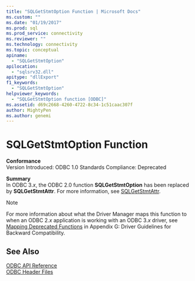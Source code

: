 ```yaml
---
title: "SQLGetStmtOption Function | Microsoft Docs"
ms.custom: ""
ms.date: "01/19/2017"
ms.prod: sql
ms.prod_service: connectivity
ms.reviewer: ""
ms.technology: connectivity
ms.topic: conceptual
apiname: 
  - "SQLGetStmtOption"
apilocation: 
  - "sqlsrv32.dll"
apitype: "dllExport"
f1_keywords: 
  - "SQLGetStmtOption"
helpviewer_keywords: 
  - "SQLGetStmtOption function [ODBC]"
ms.assetid: d69c2668-4260-4722-8c34-1c51caac307f
author: MightyPen
ms.author: genemi
---
```

# SQLGetStmtOption Function
**Conformance**  
 Version Introduced: ODBC 1.0 Standards Compliance: Deprecated  
  
 **Summary**  
 In ODBC 3.*x*, the ODBC 2.0 function **SQLGetStmtOption** has been replaced by **SQLGetStmtAttr**. For more information, see [SQLGetStmtAttr](../../../odbc/reference/syntax/sqlgetstmtattr-function.md).  
  
> [!NOTE]  
>  For more information about what the Driver Manager maps this function to when an ODBC 2.*x* application is working with an ODBC 3.*x* driver, see [Mapping Deprecated Functions](../../../odbc/reference/appendixes/mapping-deprecated-functions.md) in Appendix G: Driver Guidelines for Backward Compatibility.  
  
## See Also  
 [ODBC API Reference](../../../odbc/reference/syntax/odbc-api-reference.md)   
 [ODBC Header Files](../../../odbc/reference/install/odbc-header-files.md)
